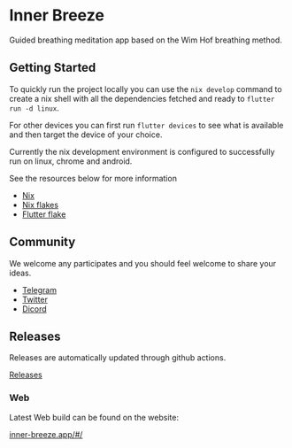 # Inner Breeze
Guided breathing meditation app based on the Wim Hof breathing method.

## Getting Started
To quickly run the project locally you can use the ```nix develop``` command to create a nix shell with all the dependencies fetched and ready to ```flutter run -d linux```.

For other devices you can first run ```flutter devices``` to see what is available and then target the device of your choice.

Currently the nix development environment is configured to successfully run on linux, chrome and android.

See the resources below for more information

 - [Nix](https://nixos.org/)
 - [Nix flakes](https://nixos.wiki/wiki/Flakes)
 - [Flutter flake](https://github.com/waotzi/flutter-flake)

## Community
We welcome any participates and you should feel welcome to share your ideas.

- [Telegram](https://t.me/naoxio)
- [Twitter](https://twitter.com/naox_io)
- [Dicord](https://discord.gg/WWKtAJQtv5)

## Releases
Releases are automatically updated through github actions.

[Releases](https://github.com/naoxio/inner_breeze/releases)

### Web
Latest Web build can be found on the website:

[inner-breeze.app/#/](https://inner-breeze.app/#/)

